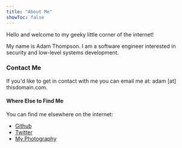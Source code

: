 ```yaml
---
title: "About Me"
showToc: false
---
```


Hello and welcome to my geeky little corner of the internet!

My name is Adam Thompson. I am a software engineer interested in security and low-level systems development. 

### Contact Me

If you'd like to get in contact with me you can email me at: adam [at] thisdomain.com. 

#### Where Else to Find Me

You can find me elsewhere on the internet:

* [Github](https://github.com/serialphotog)
* [Twitter](https://twitter.com/AdamHacksThings)
* [My Photography](https://adamthompsonphoto.com)